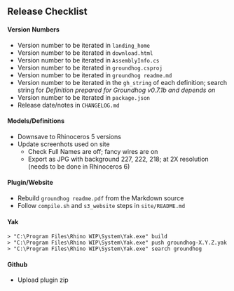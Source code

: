 ## Release Checklist

#### Version Numbers

- Version number to be iterated in `landing_home`
- Version number to be iterated in `download.html`
- Version number to be iterated in `AssemblyInfo.cs`
- Version number to be iterated in `groundhog.csproj`
- Version number to be iterated in `groundhog readme.md`
- Version number to be iterated in the `gh_string` of each definition; search string for *Definition prepared for Groundhog v0.7.1b and depends on*
- Version number to be iterated in `package.json`
- Release date/notes in `CHANGELOG.md`

#### Models/Definitions

- Downsave to Rhinoceros 5 versions
- Update screenhots used on site
    - Check Full Names are off; fancy wires are on
    - Export as JPG with background 227, 222, 218; at 2X resolution (needs to be done in Rhinoceros 6)

#### Plugin/Website

- Rebuild `groundhog readme.pdf` from the Markdown source
- Follow `compile.sh` and `s3_website` steps in `site/README.md`

#### Yak

    > "C:\Program Files\Rhino WIP\System\Yak.exe" build
    > "C:\Program Files\Rhino WIP\System\Yak.exe" push groundhog-X.Y.Z.yak
    > "C:\Program Files\Rhino WIP\System\Yak.exe" search groundhog

#### Github

- Upload plugin zip